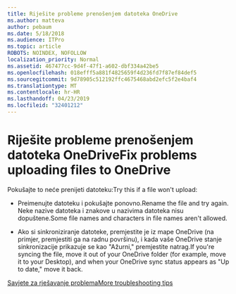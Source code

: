 ```yaml
---
title: Riješite probleme prenošenjem datoteka OneDrive
ms.author: matteva
author: pebaum
ms.date: 5/18/2018
ms.audience: ITPro
ms.topic: article
ROBOTS: NOINDEX, NOFOLLOW
localization_priority: Normal
ms.assetid: 467477cc-9d4f-47f1-a602-dbf334a42be5
ms.openlocfilehash: 018efff5a881f4825659f4d236fd7f87ef84def5
ms.sourcegitcommit: 9d78905c512192ffc4675468abd2efc5f2e4baf4
ms.translationtype: MT
ms.contentlocale: hr-HR
ms.lasthandoff: 04/23/2019
ms.locfileid: "32401212"
---
```

# <a name="fix-problems-uploading-files-to-onedrive"></a><span data-ttu-id="7d06d-102">Riješite probleme prenošenjem datoteka OneDrive</span><span class="sxs-lookup"><span data-stu-id="7d06d-102">Fix problems uploading files to OneDrive</span></span>

<span data-ttu-id="7d06d-103">Pokušajte to neće prenijeti datoteku:</span><span class="sxs-lookup"><span data-stu-id="7d06d-103">Try this if a file won't upload:</span></span>
  
- <span data-ttu-id="7d06d-104">Preimenujte datoteku i pokušajte ponovno.</span><span class="sxs-lookup"><span data-stu-id="7d06d-104">Rename the file and try again.</span></span> <span data-ttu-id="7d06d-105">Neke nazive datoteka i znakove u nazivima datoteka nisu dopuštene.</span><span class="sxs-lookup"><span data-stu-id="7d06d-105">Some file names and characters in file names aren't allowed.</span></span> 
    
- <span data-ttu-id="7d06d-106">Ako si sinkroniziranje datoteke, premjestite je iz mape OneDrive (na primjer, premjestiti ga na radnu površinu), i kada vaše OneDrive stanje sinkronizacije prikazuje se kao "Ažurni," premjestite natrag.</span><span class="sxs-lookup"><span data-stu-id="7d06d-106">If you're syncing the file, move it out of your OneDrive folder (for example, move it to your Desktop), and when your OneDrive sync status appears as "Up to date," move it back.</span></span> 
    
[<span data-ttu-id="7d06d-107">Savjete za rješavanje problema</span><span class="sxs-lookup"><span data-stu-id="7d06d-107">More troubleshooting tips</span></span>](https://go.microsoft.com/fwlink/?linkid=873155)
  

